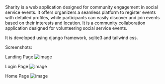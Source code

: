 Sharity is a web application designed for community engagement in social service events. It offers organizers a seamless platform to register events with detailed profiles, while participants can easily discover and join events based on their interests and location.
It is a community collaboration application designed for volunteering social service events.

It is developed using django framework, sqlite3 and tailwind css.

Screenshots:

Landing Page
![image](https://github.com/axy-moon/Sharity/assets/90022361/cd742604-6434-4d91-9a3e-881574d106fa)

Login Page
![image](https://github.com/axy-moon/Sharity/assets/90022361/d603f794-38e4-4f20-861d-123b380465ac)

Home Page
![image](https://github.com/axy-moon/Sharity/assets/90022361/9bf308a3-ce38-494d-adb7-e98a1747efd1)
